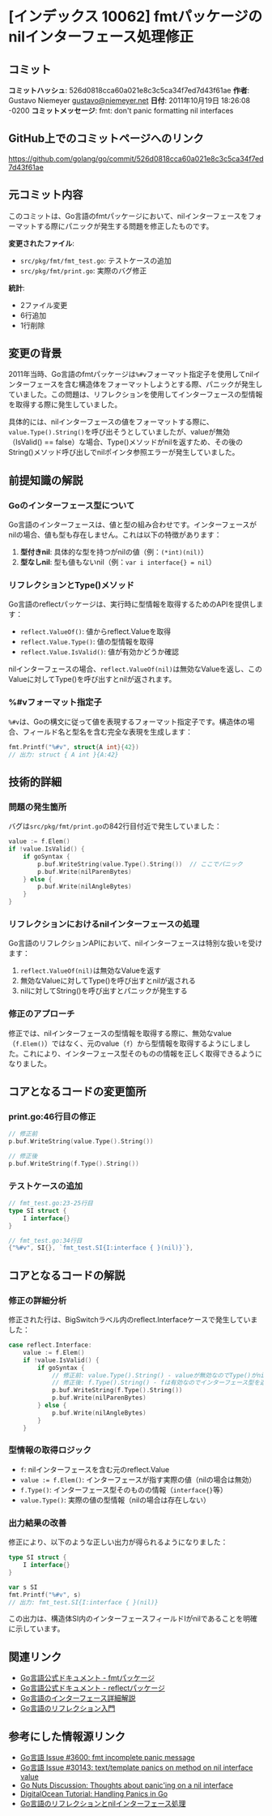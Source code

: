 # [インデックス 10062] fmtパッケージのnilインターフェース処理修正

## コミット

**コミットハッシュ**: 526d0818cca60a021e8c3c5ca34f7ed7d43f61ae
**作者**: Gustavo Niemeyer <gustavo@niemeyer.net>
**日付**: 2011年10月19日 18:26:08 -0200
**コミットメッセージ**: fmt: don't panic formatting nil interfaces

## GitHub上でのコミットページへのリンク

https://github.com/golang/go/commit/526d0818cca60a021e8c3c5ca34f7ed7d43f61ae

## 元コミット内容

このコミットは、Go言語のfmtパッケージにおいて、nilインターフェースをフォーマットする際にパニックが発生する問題を修正したものです。

**変更されたファイル**:
- `src/pkg/fmt/fmt_test.go`: テストケースの追加
- `src/pkg/fmt/print.go`: 実際のバグ修正

**統計**:
- 2ファイル変更
- 6行追加
- 1行削除

## 変更の背景

2011年当時、Go言語のfmtパッケージは`%#v`フォーマット指定子を使用してnilインターフェースを含む構造体をフォーマットしようとする際、パニックが発生していました。この問題は、リフレクションを使用してインターフェースの型情報を取得する際に発生していました。

具体的には、nilインターフェースの値をフォーマットする際に、`value.Type().String()`を呼び出そうとしていましたが、valueが無効（IsValid() == false）な場合、Type()メソッドがnilを返すため、その後のString()メソッド呼び出しでnilポインタ参照エラーが発生していました。

## 前提知識の解説

### Goのインターフェース型について

Go言語のインターフェースは、値と型の組み合わせです。インターフェースがnilの場合、値も型も存在しません。これは以下の特徴があります：

1. **型付きnil**: 具体的な型を持つがnilの値（例：`(*int)(nil)`）
2. **型なしnil**: 型も値もないnil（例：`var i interface{} = nil`）

### リフレクションとType()メソッド

Go言語のreflectパッケージは、実行時に型情報を取得するためのAPIを提供します：

- `reflect.ValueOf()`: 値からreflect.Valueを取得
- `reflect.Value.Type()`: 値の型情報を取得
- `reflect.Value.IsValid()`: 値が有効かどうか確認

nilインターフェースの場合、`reflect.ValueOf(nil)`は無効なValueを返し、このValueに対してType()を呼び出すとnilが返されます。

### %#vフォーマット指定子

`%#v`は、Goの構文に従って値を表現するフォーマット指定子です。構造体の場合、フィールド名と型名を含む完全な表現を生成します：

```go
fmt.Printf("%#v", struct{A int}{42})
// 出力: struct { A int }{A:42}
```

## 技術的詳細

### 問題の発生箇所

バグは`src/pkg/fmt/print.go`の842行目付近で発生していました：

```go
value := f.Elem()
if !value.IsValid() {
    if goSyntax {
        p.buf.WriteString(value.Type().String())  // ここでパニック
        p.buf.Write(nilParenBytes)
    } else {
        p.buf.Write(nilAngleBytes)
    }
}
```

### リフレクションにおけるnilインターフェースの処理

Go言語のリフレクションAPIにおいて、nilインターフェースは特別な扱いを受けます：

1. `reflect.ValueOf(nil)`は無効なValueを返す
2. 無効なValueに対してType()を呼び出すとnilが返される
3. nilに対してString()を呼び出すとパニックが発生する

### 修正のアプローチ

修正では、nilインターフェースの型情報を取得する際に、無効なvalue（`f.Elem()`）ではなく、元のvalue（`f`）から型情報を取得するようにしました。これにより、インターフェース型そのものの情報を正しく取得できるようになりました。

## コアとなるコードの変更箇所

### print.go:46行目の修正

```go
// 修正前
p.buf.WriteString(value.Type().String())

// 修正後  
p.buf.WriteString(f.Type().String())
```

### テストケースの追加

```go
// fmt_test.go:23-25行目
type SI struct {
    I interface{}
}

// fmt_test.go:34行目
{"%#v", SI{}, `fmt_test.SI{I:interface { }(nil)}`},
```

## コアとなるコードの解説

### 修正の詳細分析

修正された行は、BigSwitchラベル内のreflect.Interfaceケースで発生していました：

```go
case reflect.Interface:
    value := f.Elem()
    if !value.IsValid() {
        if goSyntax {
            // 修正前: value.Type().String() - valueが無効なのでType()がnilを返す
            // 修正後: f.Type().String() - fは有効なのでインターフェース型を返す
            p.buf.WriteString(f.Type().String())
            p.buf.Write(nilParenBytes)
        } else {
            p.buf.Write(nilAngleBytes)
        }
    }
```

### 型情報の取得ロジック

- `f`: nilインターフェースを含む元のreflect.Value
- `value := f.Elem()`: インターフェースが指す実際の値（nilの場合は無効）
- `f.Type()`: インターフェース型そのものの情報（`interface{}`等）
- `value.Type()`: 実際の値の型情報（nilの場合は存在しない）

### 出力結果の改善

修正により、以下のような正しい出力が得られるようになりました：

```go
type SI struct {
    I interface{}
}

var s SI
fmt.Printf("%#v", s)
// 出力: fmt_test.SI{I:interface { }(nil)}
```

この出力は、構造体SI内のインターフェースフィールドIがnilであることを明確に示しています。

## 関連リンク

- [Go言語公式ドキュメント - fmtパッケージ](https://pkg.go.dev/fmt)
- [Go言語公式ドキュメント - reflectパッケージ](https://pkg.go.dev/reflect)
- [Go言語のインターフェース詳細解説](https://golang.org/doc/effective_go.html#interfaces)
- [Go言語のリフレクション入門](https://golang.org/doc/articles/laws_of_reflection.html)

## 参考にした情報源リンク

- [Go言語 Issue #3600: fmt incomplete panic message](https://github.com/golang/go/issues/3600)
- [Go言語 Issue #30143: text/template panics on method on nil interface value](https://github.com/golang/go/issues/30143)
- [Go Nuts Discussion: Thoughts about panic'ing on a nil interface](https://groups.google.com/g/golang-nuts/c/M04CshhKJFM)
- [DigitalOcean Tutorial: Handling Panics in Go](https://www.digitalocean.com/community/tutorials/handling-panics-in-go)
- [Go言語のリフレクションとnilインターフェース処理](https://mangatmodi.medium.com/go-check-nil-interface-the-right-way-d142776edef1)